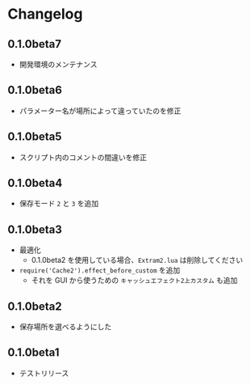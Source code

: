 # Changelog

## 0.1.0beta7

- 開発環境のメンテナンス

## 0.1.0beta6

- パラメーター名が場所によって違っていたのを修正

## 0.1.0beta5

- スクリプト内のコメントの間違いを修正

## 0.1.0beta4

- 保存モード `2` と `3` を追加

## 0.1.0beta3

- 最適化
  - 0.1.0beta2 を使用している場合、`Extram2.lua` は削除してください
- `require('Cache2').effect_before_custom` を追加
  - それを GUI から使うための `キャッシュエフェクト2上カスタム` も追加

## 0.1.0beta2

- 保存場所を選べるようにした

## 0.1.0beta1

- テストリリース
